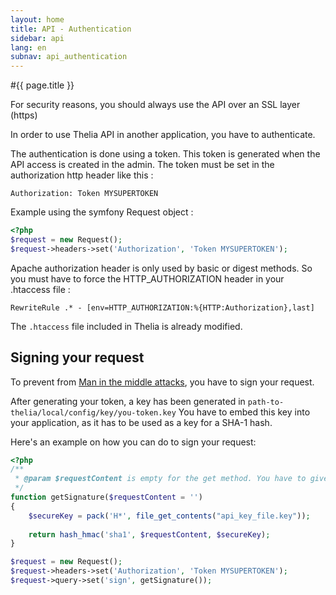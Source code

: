 ```yaml
---
layout: home
title: API - Authentication
sidebar: api
lang: en
subnav: api_authentication
---
```


#{{ page.title }}

<div class="alert alert-danger">
    For security reasons, you should always use the API over an SSL layer (https)
</div>

In order to use Thelia API in another application, you have to authenticate.

The authentication is done using a token. This token is generated when the API access is created in the admin.
The token must be set in the authorization http header like this :

```
Authorization: Token MYSUPERTOKEN
```

Example using the symfony Request object :

```php
<?php
$request = new Request();
$request->headers->set('Authorization', 'Token MYSUPERTOKEN');
```

Apache authorization header is only used by basic or digest methods. So you must have to force the HTTP_AUTHORIZATION header in your .htaccess file :

```
RewriteRule .* - [env=HTTP_AUTHORIZATION:%{HTTP:Authorization},last]
```

The ```.htaccess``` file included in Thelia is already modified.

## Signing your request

To prevent from [Man in the middle attacks](http://en.wikipedia.org/wiki/Man-in-the-middle_attack), you have to sign your request.

After generating your token, a key has been generated in ```path-to-thelia/local/config/key/you-token.key```
You have to embed this key into your application, as it has to be used as a key for a SHA-1 hash.

Here's an example on how you can do to sign your request:

```php
<?php
/**
 * @param $requestContent is empty for the get method. You have to give your content body if you have one.
 */
function getSignature($requestContent = '')
{
    $secureKey = pack('H*', file_get_contents("api_key_file.key"));
    
    return hash_hmac('sha1', $requestContent, $secureKey);
}

$request = new Request();
$request->headers->set('Authorization', 'Token MYSUPERTOKEN');
$request->query->set('sign', getSignature());

```
